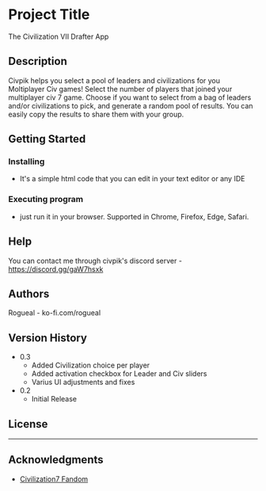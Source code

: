 # Project Title

The Civilization VII Drafter App 

## Description

Civpik helps you select a pool of leaders and civilizations for you Moltiplayer Civ games! 
Select the number of players that joined your multiplayer civ 7 game. Choose if you want to select from a bag of leaders and/or civilizations to pick, and generate a random pool of results. You can easily copy the results to share them with your group. 

## Getting Started

### Installing

* It's a simple html code that you can edit in your text editor or any IDE

### Executing program

* just run it in your browser. Supported in Chrome, Firefox, Edge, Safari.

## Help

You can contact me through civpik's discord server - https://discord.gg/gaW7hsxk 

## Authors

Rogueal - ko-fi.com/rogueal

## Version History

* 0.3
    * Added Civilization choice per player
    * Added activation checkbox for Leader and Civ sliders
    * Varius UI adjustments and fixes
* 0.2
    * Initial Release

## License

---

## Acknowledgments

* [Civilization7 Fandom](https://civilization.fandom.com/wiki/Civilizations_(Civ7))
